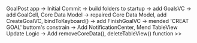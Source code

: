 GoalPost app -> 
Initial Commit -> 
build folders to startup -> 
add GoalsVC -> 
add GoalCell, Core Data Model -> 
repaired Core Data Model, add CreateGoalVC, bindToKeyboard() -> 
add FinishGoalVC ->
mended 'CREAT GOAL' buttom's constrain ->
Add NotificationCenter, Mend TableView Update Logic ->
Add removeCoreData(), deleteTableView() function >>
